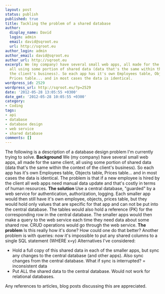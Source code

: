 ```yaml
---
layout: post
status: publish
published: true
title: Tackling the problem of a shared database
author:
  display_name: David
  login: admin
  email: david@sqroot.eu
  url: http://sqroot.eu
author_login: admin
author_email: david@sqroot.eu
author_url: http://sqroot.eu
excerpt: We (my company) have several small web apps, all made for the same client,
  all using some portion of shared data (data that's the same within the context of
  the client's business). So each app has it's own Employees table, Objects table,
  Prices table... and in most cases the data is identical.
wordpress_id: 2529
wordpress_url: http://sqroot.eu/?p=2529
date: '2012-05-28 13:05:55 +0300'
date_gmt: '2012-05-28 10:05:55 +0300'
category:
- Coding
tags:
- api
- database
- database design
- web service
- shared database
comments: []
---
```

The following is a description of a database design problem I'm currently trying to solve.
<strong>Background</strong>
We (my company) have several small web apps, all made for the same client, all using some portion of shared data (data that's the same within the context of the client's business). So each app has it's own Employees table, Objects table, Prices table... and in most cases the data is identical.
The problem is that if a new employee is hired by the client all web apps need manual data update and that's costly in terms of human resources.
<strong>The solution</strong>
Use a central database, "guarded" by a web service for authentication, authorization, logging.
Each smaller app would then still have it's own employee, objects, prices table, but they would hold only values that are specific for that app and can not be put into the central database. The tables would also hold a reference (PK) for the corresponding row in the central database.
The smaller apps would then make a query to the web service each time they need data about some shared row.
CRUD operations would go through the web service.
<strong>The problem</strong>
Is this really how it's done? How could one do that better?
Another problem is with queries: now it's impossible to put any shared columns to a single SQL statement (WHERE x=y)
Alternatives I've considered:
<ul>
<li>Hold a full copy of this shared data in each of the smaller apps, but sync any changes to the central database (and other apps). Also sync changes from the central database. What if sync is interrupted? = inconsistent data</li>
<li>Put ALL the shared data to the central database. Would not work for relational databases.</li>
</ul>
Any references to articles, blog posts discussing this are appreciated.
